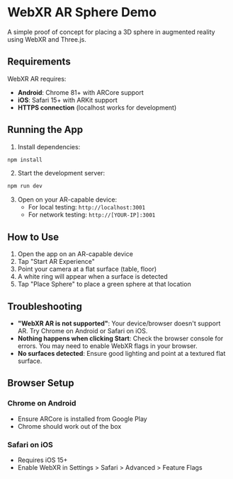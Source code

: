 # WebXR AR Sphere Demo

A simple proof of concept for placing a 3D sphere in augmented reality using WebXR and Three.js.

## Requirements

WebXR AR requires:
- **Android**: Chrome 81+ with ARCore support
- **iOS**: Safari 15+ with ARKit support  
- **HTTPS connection** (localhost works for development)

## Running the App

1. Install dependencies:
```bash
npm install
```

2. Start the development server:
```bash
npm run dev
```

3. Open on your AR-capable device:
   - For local testing: `http://localhost:3001`
   - For network testing: `http://[YOUR-IP]:3001`

## How to Use

1. Open the app on an AR-capable device
2. Tap "Start AR Experience" 
3. Point your camera at a flat surface (table, floor)
4. A white ring will appear when a surface is detected
5. Tap "Place Sphere" to place a green sphere at that location

## Troubleshooting

- **"WebXR AR is not supported"**: Your device/browser doesn't support AR. Try Chrome on Android or Safari on iOS.
- **Nothing happens when clicking Start**: Check the browser console for errors. You may need to enable WebXR flags in your browser.
- **No surfaces detected**: Ensure good lighting and point at a textured flat surface.

## Browser Setup

### Chrome on Android
- Ensure ARCore is installed from Google Play
- Chrome should work out of the box

### Safari on iOS  
- Requires iOS 15+
- Enable WebXR in Settings > Safari > Advanced > Feature Flags
